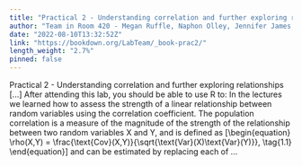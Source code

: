 ```yaml
---
title: "Practical 2 - Understanding correlation and further exploring relationships"
author: "Team in Room 420 - Megan Ruffle, Naphon Olley, Jennifer James, William Ryan"
date: "2022-08-10T13:32:52Z"
link: "https://bookdown.org/LabTeam/_book-prac2/"
length_weight: "2.7%"
pinned: false
---
```


Practical 2 - Understanding correlation and further exploring relationships [...] After attending this lab, you should be able to use R to: In the lectures we learned how to assess the strength of a linear relationship between random variables using the correlation coefficient. The population correlation is a measure of the magnitude of the strength of the relationship between two random variables X and Y, and is defined as \[\begin{equation}
\rho(X,Y) = \frac{\text{Cov}(X,Y)}{\sqrt{\text{Var}(X)\text{Var}(Y)}},
\tag{1.1}
\end{equation}\] and can be estimated by replacing each of ...
